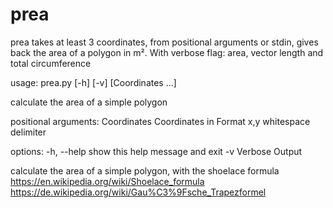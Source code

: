 # prea

prea takes at least 3 coordinates, from positional arguments or stdin,
gives back the area of a polygon in m². With verbose flag: area,
vector length and total circumference

usage: prea.py [-h] [-v] [Coordinates ...]

calculate the area of a simple polygon

positional arguments:
  Coordinates  Coordinates in Format x,y whitespace delimiter

options:
  -h, --help   show this help message and exit
  -v           Verbose Output


calculate the area of a simple polygon, with the shoelace formula
https://en.wikipedia.org/wiki/Shoelace_formula
https://de.wikipedia.org/wiki/Gau%C3%9Fsche_Trapezformel


